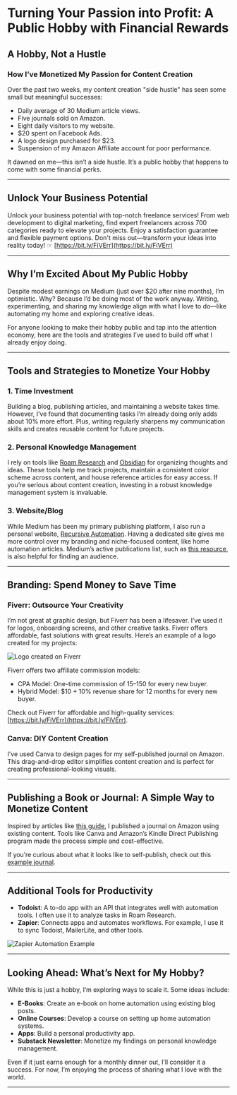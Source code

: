 # Turning Your Passion into Profit: A Public Hobby with Financial Rewards

## A Hobby, Not a Hustle
### How I’ve Monetized My Passion for Content Creation

Over the past two weeks, my content creation "side hustle" has seen some small but meaningful successes:

- Daily average of 30 Medium article views.
- Five journals sold on Amazon.
- Eight daily visitors to my website.
- $20 spent on Facebook Ads.
- A logo design purchased for $23.
- Suspension of my Amazon Affiliate account for poor performance.

It dawned on me—this isn’t a side hustle. It’s a public hobby that happens to come with some financial perks.

---

## Unlock Your Business Potential

Unlock your business potential with top-notch freelance services! From web development to digital marketing, find expert freelancers across 700 categories ready to elevate your projects. Enjoy a satisfaction guarantee and flexible payment options. Don't miss out—transform your ideas into reality today! ☞ [https://bit.ly/FiVErr](https://bit.ly/FiVErr)

---

## Why I’m Excited About My Public Hobby

Despite modest earnings on Medium (just over $20 after nine months), I’m optimistic. Why? Because I’d be doing most of the work anyway. Writing, experimenting, and sharing my knowledge align with what I love to do—like automating my home and exploring creative ideas.

For anyone looking to make their hobby public and tap into the attention economy, here are the tools and strategies I’ve used to build off what I already enjoy doing.

---

## Tools and Strategies to Monetize Your Hobby

### 1. **Time Investment**
Building a blog, publishing articles, and maintaining a website takes time. However, I’ve found that documenting tasks I’m already doing only adds about 10% more effort. Plus, writing regularly sharpens my communication skills and creates reusable content for future projects.

### 2. **Personal Knowledge Management**
I rely on tools like [Roam Research](https://roamresearch.com/) and [Obsidian](https://obsidian.md/) for organizing thoughts and ideas. These tools help me track projects, maintain a consistent color scheme across content, and house reference articles for easy access. If you’re serious about content creation, investing in a robust knowledge management system is invaluable.

### 3. **Website/Blog**
While Medium has been my primary publishing platform, I also run a personal website, [Recursive Automation](https://www.recursiveautomation.com). Having a dedicated site gives me more control over my branding and niche-focused content, like home automation articles. Medium’s active publications list, such as [this resource](https://bettermarketing.pub/43-active-publications-on-medium-in-2020-8a03c1e5b7c9), is also helpful for finding an audience.

---

## Branding: Spend Money to Save Time

### Fiverr: Outsource Your Creativity
I’m not great at graphic design, but Fiverr has been a lifesaver. I’ve used it for logos, onboarding screens, and other creative tasks. Fiverr offers affordable, fast solutions with great results. Here’s an example of a logo created for my projects:

![Logo created on Fiverr](https://www.recursiveautomation.com/wp-content/uploads/2021/05/cropped-automation-1-1024x1024.png)

Fiverr offers two affiliate commission models:
- CPA Model: One-time commission of $15–$150 for every new buyer.
- Hybrid Model: $10 + 10% revenue share for 12 months for every new buyer.

Check out Fiverr for affordable and high-quality services: [https://bit.ly/FiVErr](https://bit.ly/FiVErr).

### Canva: DIY Content Creation
I’ve used Canva to design pages for my self-published journal on Amazon. This drag-and-drop editor simplifies content creation and is perfect for creating professional-looking visuals.

---

## Publishing a Book or Journal: A Simple Way to Monetize Content

Inspired by articles like [this guide](https://bettermarketing.pub/the-complete-guide-to-uploading-a-marketable-book-on-amazon-kdp-64f70eddfd2), I published a journal on Amazon using existing content. Tools like Canva and Amazon’s Kindle Direct Publishing program made the process simple and cost-effective.

If you’re curious about what it looks like to self-publish, check out this [example journal](https://www.amazon.com/dp/B09H96YNR6).

---

## Additional Tools for Productivity

- **Todoist**: A to-do app with an API that integrates well with automation tools. I often use it to analyze tasks in Roam Research.
- **Zapier**: Connects apps and automates workflows. For example, I use it to sync Todoist, MailerLite, and other tools.

![Zapier Automation Example](https://cdn-images-1.medium.com/max/640/1*hFgxD5s_sCShSkqZmqeJrw.png)

---

## Looking Ahead: What’s Next for My Hobby?

While this is just a hobby, I’m exploring ways to scale it. Some ideas include:

- **E-Books**: Create an e-book on home automation using existing blog posts.
- **Online Courses**: Develop a course on setting up home automation systems.
- **Apps**: Build a personal productivity app.
- **Substack Newsletter**: Monetize my findings on personal knowledge management.

Even if it just earns enough for a monthly dinner out, I’ll consider it a success. For now, I’m enjoying the process of sharing what I love with the world.

---
